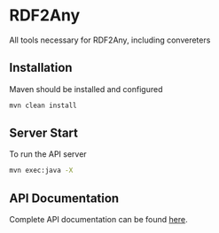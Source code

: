RDF2Any
=======

All tools necessary for RDF2Any, including convereters

Installation
------------
Maven should be installed and configured
```sh
mvn clean install
```

Server Start
------------

To run the API server
```sh
mvn exec:java -X
```

API Documentation
-----------------
Complete API documentation can be found [here](https://github.com/LinDA-tools/RDF2Any/blob/master/RESTfulAPIsforRDF2Any.pdf). 
